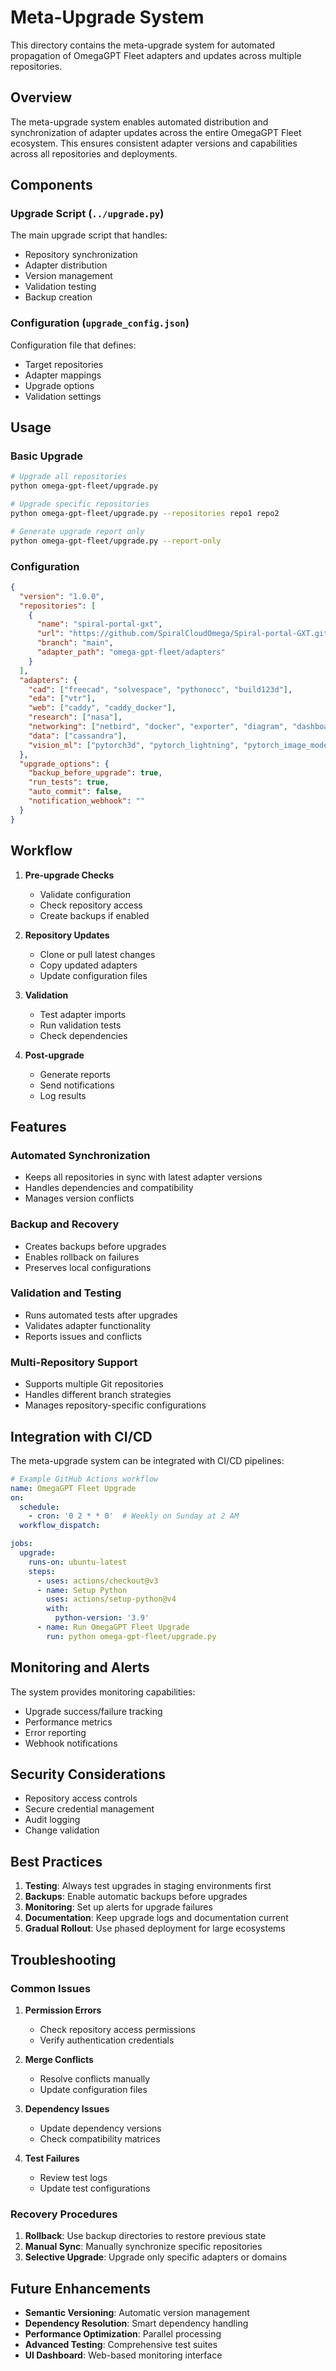 # Meta-Upgrade System

This directory contains the meta-upgrade system for automated propagation of OmegaGPT Fleet adapters and updates across multiple repositories.

## Overview

The meta-upgrade system enables automated distribution and synchronization of adapter updates across the entire OmegaGPT Fleet ecosystem. This ensures consistent adapter versions and capabilities across all repositories and deployments.

## Components

### Upgrade Script (`../upgrade.py`)
The main upgrade script that handles:
- Repository synchronization
- Adapter distribution
- Version management
- Validation testing
- Backup creation

### Configuration (`upgrade_config.json`)
Configuration file that defines:
- Target repositories
- Adapter mappings
- Upgrade options
- Validation settings

## Usage

### Basic Upgrade
```bash
# Upgrade all repositories
python omega-gpt-fleet/upgrade.py

# Upgrade specific repositories
python omega-gpt-fleet/upgrade.py --repositories repo1 repo2

# Generate upgrade report only
python omega-gpt-fleet/upgrade.py --report-only
```

### Configuration
```json
{
  "version": "1.0.0",
  "repositories": [
    {
      "name": "spiral-portal-gxt",
      "url": "https://github.com/SpiralCloudOmega/Spiral-portal-GXT.git",
      "branch": "main",
      "adapter_path": "omega-gpt-fleet/adapters"
    }
  ],
  "adapters": {
    "cad": ["freecad", "solvespace", "pythonocc", "build123d"],
    "eda": ["vtr"],
    "web": ["caddy", "caddy_docker"],
    "research": ["nasa"],
    "networking": ["netbird", "docker", "exporter", "diagram", "dashboard"],
    "data": ["cassandra"],
    "vision_ml": ["pytorch3d", "pytorch_lightning", "pytorch_image_models"]
  },
  "upgrade_options": {
    "backup_before_upgrade": true,
    "run_tests": true,
    "auto_commit": false,
    "notification_webhook": ""
  }
}
```

## Workflow

1. **Pre-upgrade Checks**
   - Validate configuration
   - Check repository access
   - Create backups if enabled

2. **Repository Updates**
   - Clone or pull latest changes
   - Copy updated adapters
   - Update configuration files

3. **Validation**
   - Test adapter imports
   - Run validation tests
   - Check dependencies

4. **Post-upgrade**
   - Generate reports
   - Send notifications
   - Log results

## Features

### Automated Synchronization
- Keeps all repositories in sync with latest adapter versions
- Handles dependencies and compatibility
- Manages version conflicts

### Backup and Recovery
- Creates backups before upgrades
- Enables rollback on failures
- Preserves local configurations

### Validation and Testing
- Runs automated tests after upgrades
- Validates adapter functionality
- Reports issues and conflicts

### Multi-Repository Support
- Supports multiple Git repositories
- Handles different branch strategies
- Manages repository-specific configurations

## Integration with CI/CD

The meta-upgrade system can be integrated with CI/CD pipelines:

```yaml
# Example GitHub Actions workflow
name: OmegaGPT Fleet Upgrade
on:
  schedule:
    - cron: '0 2 * * 0'  # Weekly on Sunday at 2 AM
  workflow_dispatch:

jobs:
  upgrade:
    runs-on: ubuntu-latest
    steps:
      - uses: actions/checkout@v3
      - name: Setup Python
        uses: actions/setup-python@v4
        with:
          python-version: '3.9'
      - name: Run OmegaGPT Fleet Upgrade
        run: python omega-gpt-fleet/upgrade.py
```

## Monitoring and Alerts

The system provides monitoring capabilities:
- Upgrade success/failure tracking
- Performance metrics
- Error reporting
- Webhook notifications

## Security Considerations

- Repository access controls
- Secure credential management
- Audit logging
- Change validation

## Best Practices

1. **Testing**: Always test upgrades in staging environments first
2. **Backups**: Enable automatic backups before upgrades
3. **Monitoring**: Set up alerts for upgrade failures
4. **Documentation**: Keep upgrade logs and documentation current
5. **Gradual Rollout**: Use phased deployment for large ecosystems

## Troubleshooting

### Common Issues

1. **Permission Errors**
   - Check repository access permissions
   - Verify authentication credentials

2. **Merge Conflicts**
   - Resolve conflicts manually
   - Update configuration files

3. **Dependency Issues**
   - Update dependency versions
   - Check compatibility matrices

4. **Test Failures**
   - Review test logs
   - Update test configurations

### Recovery Procedures

1. **Rollback**: Use backup directories to restore previous state
2. **Manual Sync**: Manually synchronize specific repositories
3. **Selective Upgrade**: Upgrade only specific adapters or domains

## Future Enhancements

- **Semantic Versioning**: Automatic version management
- **Dependency Resolution**: Smart dependency handling
- **Performance Optimization**: Parallel processing
- **Advanced Testing**: Comprehensive test suites
- **UI Dashboard**: Web-based monitoring interface